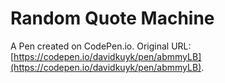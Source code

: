 # Random Quote Machine

A Pen created on CodePen.io. Original URL: [https://codepen.io/davidkuyk/pen/abmmyLB](https://codepen.io/davidkuyk/pen/abmmyLB).


